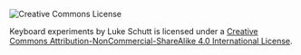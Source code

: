 ![Creative Commons License](https://i.creativecommons.org/l/by-nc-sa/4.0/88x31.png)

Keyboard experiments by Luke Schutt is licensed under a [Creative Commons Attribution-NonCommercial-ShareAlike 4.0 International License](http://creativecommons.org/licenses/by-nc-sa/4.0/).
